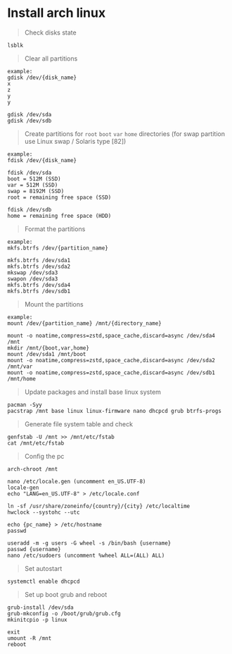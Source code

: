 # Install arch linux

> Check disks state

```
lsblk
```

> Clear all partitions

```
example:
gdisk /dev/{disk_name}
x
z
y
y

gdisk /dev/sda
gdisk /dev/sdb
```

> Create partitions for `root` `boot` `var` `home` directories (for swap partition use Linux swap / Solaris type [82])

```
example:
fdisk /dev/{disk_name}

fdisk /dev/sda
boot = 512M (SSD)
var = 512M (SSD)
swap = 8192M (SSD)
root = remaining free space (SSD)

fdisk /dev/sdb
home = remaining free space (HDD)
```

> Format the partitions

```
example:
mkfs.btrfs /dev/{partition_name}

mkfs.btrfs /dev/sda1
mkfs.btrfs /dev/sda2
mkswap /dev/sda3
swapon /dev/sda3
mkfs.btrfs /dev/sda4
mkfs.btrfs /dev/sdb1
```

> Mount the partitions

```
example:
mount /dev/{partition_name} /mnt/{directory_name}

mount -o noatime,compress=zstd,space_cache,discard=async /dev/sda4 /mnt
mkdir /mnt/{boot,var,home}
mount /dev/sda1 /mnt/boot
mount -o noatime,compress=zstd,space_cache,discard=async /dev/sda2 /mnt/var
mount -o noatime,compress=zstd,space_cache,discard=async /dev/sdb1 /mnt/home
```

> Update packages and install base linux system

```
pacman -Syy
pacstrap /mnt base linux linux-firmware nano dhcpcd grub btrfs-progs
```

> Generate file system table and check

```
genfstab -U /mnt >> /mnt/etc/fstab
cat /mnt/etc/fstab
```

> Config the pc

```
arch-chroot /mnt

nano /etc/locale.gen (uncomment en_US.UTF-8)
locale-gen
echo "LANG=en_US.UTF-8" > /etc/locale.conf

ln -sf /usr/share/zoneinfo/{country}/{city} /etc/localtime
hwclock --systohc --utc

echo {pc_name} > /etc/hostname
passwd

useradd -m -g users -G wheel -s /bin/bash {username}
passwd {username}
nano /etc/sudoers (uncomment %wheel ALL=(ALL) ALL)
```

> Set autostart

```
systemctl enable dhcpcd
```

> Set up boot grub and reboot

```
grub-install /dev/sda
grub-mkconfig -o /boot/grub/grub.cfg
mkinitcpio -p linux

exit
umount -R /mnt
reboot
```
